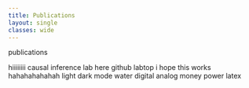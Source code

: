 ```yaml
---
title: Publications
layout: single
classes: wide
---
```


publications

hiiiiiiii causal inference lab here github labtop i hope this works hahahahahahah light dark mode water digital analog money power latex